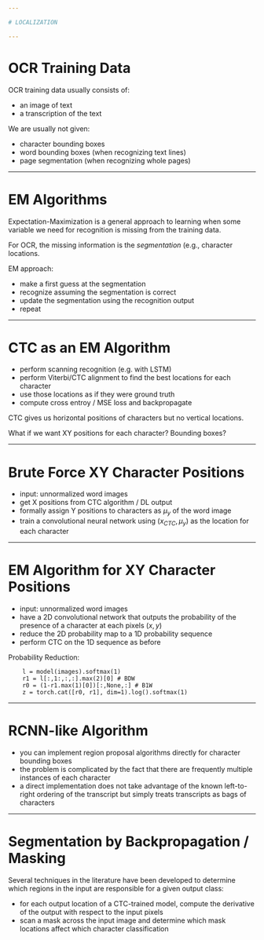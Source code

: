 ```yaml
---

# LOCALIZATION

---
```


# OCR Training Data

OCR training data usually consists of:

- an image of text
- a transcription of the text

We are usually not given:

- character bounding boxes
- word bounding boxes (when recognizing text lines)
- page segmentation (when recognizing whole pages)

---

# EM Algorithms

Expectation-Maximization is a general approach to learning when some variable we need for recognition is missing from the training data.

For OCR, the missing information is the _segmentation_ (e.g., character locations.

EM approach:
- make a first guess at the segmentation
- recognize assuming the segmentation is correct
- update the segmentation using the recognition output
- repeat

---

# CTC as an EM Algorithm

- perform scanning recognition (e.g. with LSTM)
- perform Viterbi/CTC alignment to find the best locations for each character
- use those locations as if they were ground truth
- compute cross entroy / MSE loss and backpropagate

CTC gives us horizontal positions of characters but no vertical locations.

What if we want XY positions for each character? Bounding boxes?

---

# Brute Force XY Character Positions

- input: unnormalized word images
- get X positions from CTC algorithm / DL output
- formally assign Y positions to characters as $\mu_y$ of the word image
- train a convolutional neural network using $(x_{CTC}, \mu_y)$ as the location for each character

---

# EM Algorithm for XY Character Positions

- input: unnormalized word images
- have a 2D convolutional network that outputs the probability of the presence of a character at each pixels $(x, y)$
- reduce the 2D probability map to a 1D probability sequence
- perform CTC on the 1D sequence as before

Probability Reduction:

        l = model(images).softmax(1)
        r1 = l[:,1:,:,:].max(2)[0] # BDW
        r0 = (1-r1.max(1)[0])[:,None,:] # B1W
        z = torch.cat([r0, r1], dim=1).log().softmax(1)

---

# RCNN-like Algorithm

- you can implement region proposal algorithms directly for character bounding boxes
- the problem is complicated by the fact that there are frequently multiple instances of each character
- a direct implementation does not take advantage of the known left-to-right ordering of the transcript but simply treats transcripts as bags of characters

---

# Segmentation by Backpropagation / Masking

Several techniques in the literature have been developed to determine which regions in the input are responsible for a given output class:

- for each output location of a CTC-trained model, compute the derivative of the output with respect to the input pixels
- scan a mask across the input image and determine which mask locations affect which character classification

